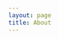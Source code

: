 ```yaml
---
layout: page
title: About
---
```


<div class="related"></div>

<div>
    <span title="imsherlock221bbs[at]gmail[dot]com"><a href="#" class="fa fa-mail"></a></span>
    <span title="Twitter"><a href="https://twitter.com/imbatman_47" class="fa fa-twitter" target="_blank"></a></span>
    <span title="Github"><a href="https://github.com/amish" class="fa fa-github" target="_blank"></a></span>
    <span title="Kaggle"><a href="https://www.kaggle.com/amish47" class="fa fa-kaggle" target="_blank"></a></span>
    <span title="Playlist"><a href="https://open.spotify.com/playlist/6yybBzWonwzxqTLJRVMKBr?si=VZJ2gp6uRNesB6wtDe7Gzw" class="fa fa-music" target="_blank"></a></span>
    <span title="Wishlist"><a href="https://www.amazon.in/hz/wishlist/ls/X75E7ENTRKPO?ref_=wl_share" class="fa fa-wishlist"></a></span>
</div>
